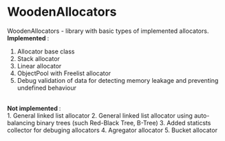 # WoodenAllocators
WoodenAllocators - library with basic types of implemented allocators.
<br>
<b> Implemented </b>:
1. Allocator base class
2. Stack allocator
3. Linear allocator
4. ObjectPool with Freelist allocator
5. Debug validation of data for detecting memory leakage and preventing undefined behaviour
<br>
<b> Not implemented </b>: <br>
1. General linked list allocator
2. General linked list allocator using auto-balancing binary trees (such Red-Black Tree, B-Tree)
3. Added staticsts collector for debuging allocators
4. Agregator allocator
5. Bucket allocator
